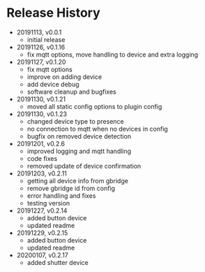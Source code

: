 # Release History

* 20191113, v0.0.1
	* initial release
* 20191126, v0.1.16
	* fix mqtt options, move handling to device and extra logging
* 20191127, v0.1.20
	* fix mqtt options
	* improve on adding device
	* add device debug
	* software cleanup and bugfixes
* 20191130, v0.1.21
	* moved all static config options to plugin config
* 20191130, v0.1.23
	* changed device type to presence
	* no connection to mqtt when no devices in config
	* bugfix on removed device detection
* 20191201, v0.2.6
	* improved logging and mqtt handling
	* code fixes
	* removed update of device confirmation
* 20191203, v0.2.11
	* getting all device info from gbridge
	* remove gbridge id from config
	* error handling and fixes
	* testing version
* 20191227, v0.2.14
	* added button device
	* updated readme
* 20191229, v0.2.15
	* added button device
	* updated readme
* 20200107, v0.2.17
	* added shutter device
